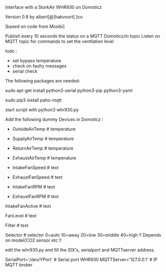 Interface with a StorkAir WHR930 on Domoticz

Version 0.8 by albert[@]hakvoort[.]co

[based on code from Mosibi]

Publish every 10 seconds the status on a MQTT Domoticz/in topic
Listen on MQTT topic for commands to set the ventilation level

todo :
- set bypass temperature
- check on faulty messages
- serial check

The following packages are needed:

sudo apt-get install python3-serial python3-pip python3-yaml

sudo pip3 install paho-mqtt

start script with python3 whr930.py

Add the following dummy Devices in Domoticz :

- OutsideAirTemp		# temperature

- SupplyAirTemp	  	# temperature

- ReturnAirTemp		# temperature

- ExhaustAirTemp		# temperature

- IntakeFanSpeed		# text

- ExhaustFanSpeed		# text

- IntakeFanRPM		# text

- ExhaustFanRPM		# text

IntakeFanActive		# text

FanLevel			# text

Filter				# text

Selector			# selector 0=auto 10=away 20=low 30=middle 40=high !! Depends on model/CO2 sensor etc !!


edit the whr930.py and fill the IDX's, serialport and MQTTserver address.

SerialPort='/dev/YPort'		# Serial port WHR930
MQTTServer='127.0.0.1'		# IP MQTT broker
